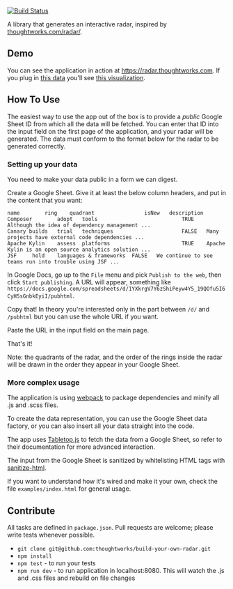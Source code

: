 [![Build Status](https://snap-ci.com/thoughtworks/build-your-own-radar/branch/master/build_image)](https://snap-ci.com/thoughtworks/build-your-own-radar/branch/master)

A library that generates an interactive radar, inspired by [thoughtworks.com/radar/](http://thoughtworks.com/radar/).

## Demo

You can see the application in action at https://radar.thoughtworks.com. If you plug in [this data](https://docs.google.com/spreadsheets/d/1YXkrgV7Y6zShiPeyw4Y5_19QOfu5I6CyH5sGnbkEyiI/pubhtml) you'll see [this visualization](https://radar.thoughtworks.com/?sheetId=1YXkrgV7Y6zShiPeyw4Y5_19QOfu5I6CyH5sGnbkEyiI). 

## How To Use

The easiest way to use the app out of the box is to provide a *public* Google Sheet ID from which all the data will be fetched. You can enter that ID into the input field on the first page of the application, and your radar will be generated. The data must conform to the format below for the radar to be generated correctly.

### Setting up your data

You need to make your data public in a form we can digest.

Create a Google Sheet. Give it at least the below column headers, and put in the content that you want:

    name 		ring	quadrant                isNew	description
	Composer		adopt	tools					        TRUE	Although the idea of dependency management ...
	Canary builds	trial	techniques				        FALSE	Many projects have external code dependencies ...
	Apache Kylin	assess	platforms				        TRUE	Apache Kylin is an open source analytics solution ...
	JSF		hold	languages & frameworks  FALSE	We continue to see teams run into trouble using JSF ...

In Google Docs, go up to the `File` menu and pick `Publish to the web`, then click `Start publishing`. A URL will appear, something like `https://docs.google.com/spreadsheets/d/1YXkrgV7Y6zShiPeyw4Y5_19QOfu5I6CyH5sGnbkEyiI/pubhtml`.

Copy that! In theory you're interested only in the part between `/d/` and `/pubhtml` but you can use the whole URL if you want.

Paste the URL in the input field on the main page.

That's it!

Note: the quadrants of the radar, and the order of the rings inside the radar will be drawn in the order they appear in your Google Sheet.

### More complex usage

The application is using [webpack](https://webpack.github.io/) to package dependencies and minify all .js and .scss files.

To create the data representation, you can use the Google Sheet data factory, or you can also insert all your data straight into the code.

The app uses [Tabletop.js](https://github.com/jsoma/tabletop) to fetch the data from a Google Sheet, so refer to their documentation for more advanced interaction.

The input from the Google Sheet is sanitized by whitelisting HTML tags with [sanitize-html](https://github.com/punkave/sanitize-html).

If you want to understand how it's wired and make it your own, check the file `examples/index.html` for general usage.

## Contribute

All tasks are defined in `package.json`.
Pull requests are welcome; please write tests whenever possible.

- `git clone git@github.com:thoughtworks/build-your-own-radar.git`
- `npm install`
- `npm test` - to run your tests
- `npm run dev` - to run application in localhost:8080. This will watch the .js and .css files and rebuild on file changes

